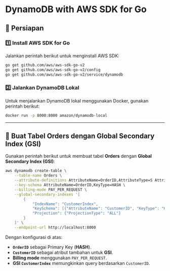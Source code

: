 # DynamoDB with AWS SDK for Go

## 🔹 Persiapan

### 1️⃣ Install AWS SDK for Go
Jalankan perintah berikut untuk menginstall AWS SDK:

```sh
go get github.com/aws/aws-sdk-go-v2
go get github.com/aws/aws-sdk-go-v2/config
go get github.com/aws/aws-sdk-go-v2/service/dynamodb
```

### 2️⃣ Jalankan DynamoDB Lokal
Untuk menjalankan DynamoDB lokal menggunakan Docker, gunakan perintah berikut:

```sh
docker run -p 8000:8000 amazon/dynamodb-local
```

---

## 🔹 Buat Tabel Orders dengan Global Secondary Index (GSI)
Gunakan perintah berikut untuk membuat tabel **Orders** dengan **Global Secondary Index (GSI)**:

```sh
aws dynamodb create-table \
    --table-name Orders \
    --attribute-definitions AttributeName=OrderID,AttributeType=S AttributeName=CustomerID,AttributeType=S \
    --key-schema AttributeName=OrderID,KeyType=HASH \
    --billing-mode PAY_PER_REQUEST \
    --global-secondary-indexes '[
        {
            "IndexName": "CustomerIndex",
            "KeySchema": [{"AttributeName": "CustomerID", "KeyType": "HASH"}],
            "Projection": {"ProjectionType": "ALL"}
        }
    ]' \
    --endpoint-url http://localhost:8000
```

Dengan konfigurasi di atas:
- **`OrderID`** sebagai Primary Key (**HASH**).
- **`CustomerID`** sebagai atribut tambahan untuk **GSI**.
- **Billing mode** menggunakan `PAY_PER_REQUEST`.
- **GSI `CustomerIndex`** memungkinkan query berdasarkan `CustomerID`.
